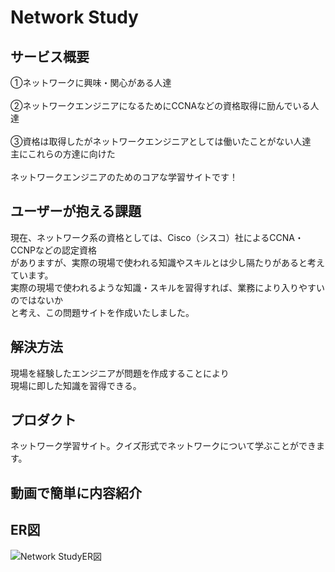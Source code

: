 # Network Study

## サービス概要
①ネットワークに興味・関心がある人達<br>    
②ネットワークエンジニアになるためにCCNAなどの資格取得に励んでいる人達<br>   
③資格は取得したがネットワークエンジニアとしては働いたことがない人達<br>
主にこれらの方達に向けた<br>    
ネットワークエンジニアのためのコアな学習サイトです！  

## ユーザーが抱える課題
現在、ネットワーク系の資格としては、Cisco（シスコ）社によるCCNA・CCNPなどの認定資格<br>
がありますが、実際の現場で使われる知識やスキルとは少し隔たりがあると考えています。<br> 
実際の現場で使われるような知識・スキルを習得すれば、業務により入りやすいのではないか<br>
と考え、この問題サイトを作成いたしました。<br>

## 解決方法
現場を経験したエンジニアが問題を作成することにより<br>
現場に即した知識を習得できる。<br>

## プロダクト
ネットワーク学習サイト。クイズ形式でネットワークについて学ぶことができます。<br>

## 動画で簡単に内容紹介


## ER図
![Network StudyER図](https://drive.google.com/file/d/1OJzyoyxC8gSVzQmCPDX5yYBYZi_WpQyu/view?usp=sharing)
